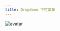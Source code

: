 ```yaml
---
title: Dropdown 下拉菜单
---
```

![avatar](http://10.101.10.57/components/other/components/dropdown_.jpg)